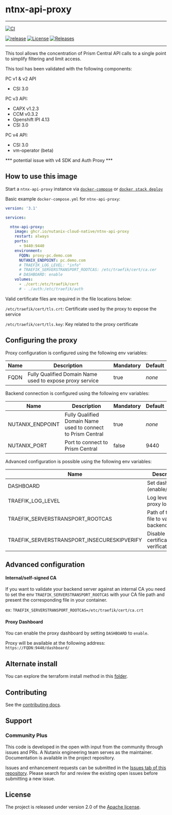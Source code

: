 # ntnx-api-proxy

---

[![CI](https://github.com/nutanix-cloud-native/ntnx-api-proxy/actions/workflows/ci.yaml/badge.svg)](https://github.com/nutanix-cloud-native/ntnx-api-proxy/actions/workflows/ci.yaml)

[![release](https://img.shields.io/github/release-pre/nutanix-cloud-native/ntnx-api-proxy.svg)](https://github.com/nutanix-cloud-native/ntnx-api-proxy/releases)
[![License](https://img.shields.io/badge/License-Apache%202.0-blue.svg)](https://github.com/nutanix-cloud-native/ntnx-api-proxy/blob/master/LICENSE)
[![Releases](https://img.shields.io/github/downloads/nutanix-cloud-native/ntnx-api-proxy/total.svg)](https://github.com/nutanix-cloud-native/ntnx-api-proxy/releases)

---

This tool allows the concentration of Prism Central API calls to a single point to simplify filtering and limit access.

This tool has been validated with the following components:

PC v1 & v2 API
- CSI 3.0

PC v3 API:
- CAPX v1.2.3
- CCM v0.3.2
- Openshift IPI 4.13
- CSI 3.0

PC v4 API:
- CSI 3.0
- vm-operator (beta)

*** potential issue with v4 SDK and Auth Proxy ***

## How to use this image

Start a `ntnx-api-proxy` instance via [`docker-compose`](https://github.com/docker/compose) or [`docker stack deploy`](https://docs.docker.com/engine/reference/commandline/stack_deploy/)

Basic example `docker-compose.yml` for `ntnx-api-proxy`:

```yaml
version: '3.1'

services:

  ntnx-api-proxy:
    image: ghcr.io/nutanix-cloud-native/ntnx-api-proxy
    restart: always
    ports:
      - 9440:9440
    environment:
      FQDN: proxy-pc.demo.com
      NUTANIX_ENDPOINT: pc.demo.com
      # TRAEFIK_LOG_LEVEL: "info"
      # TRAEFIK_SERVERSTRANSPORT_ROOTCAS: /etc/traefik/cert/ca.cer
      # DASHBOARD: enable
    volumes:
      - ./cert:/etc/traefik/cert
      # - ./auth:/etc/traefik/auth
```

Valid certificate files are required in the file locations below:

`/etc/traefik/cert/tls.crt`: Certificate used by the proxy to expose the service

`/etc/traefik/cert/tls.key`:  Key related to the proxy certificate



## Configuring the proxy

Proxy configuration is configured using the following env variables:

| Name | Description                                              | Mandatory | Default |
|------|----------------------------------------------------------|-----------|---------|
| FQDN | Fully Qualified Domain Name used to expose proxy service | true      | *none*  |




Backend connection is configured using the following env variables:

| Name             | Description                                                  | Mandatory | Default |
|------------------|--------------------------------------------------------------|-----------|---------|
| NUTANIX_ENDPOINT | Fully Qualified Domain Name used to connect to Prism Central | true      | *none*  |
| NUTANIX_PORT     | Port to connect to Prism Central                             | false     | 9440    |



Advanced configuration is possible using the following env variables:

| Name                                        | Description                             | Mandatory | Default |
|---------------------------------------------|-----------------------------------------|-----------|---------|
| DASHBOARD                                   | Set dashboard (enable/disable)          | false     | disable |
| TRAEFIK_LOG_LEVEL                           | Log level of proxy logs                 | false     | error   |
| TRAEFIK_SERVERSTRANSPORT_ROOTCAS            | Path of the CA file to validate backend | false     | *none*  |
| TRAEFIK_SERVERSTRANSPORT_INSECURESKIPVERIFY | Disable SSL certificate verification    | false     | false   |



## Advanced configuration



#### Internal/self-signed CA

If you want to validate your backend server against an internal CA you need to set the env `TRAEFIK_SERVERSTRANSPORT_ROOTCAS` with your CA file path and present the corresponding file in your container.

ex: `TRAEFIK_SERVERSTRANSPORT_ROOTCAS=/etc/traefik/cert/ca.crt`



#### Proxy Dashboard

You can enable the proxy dashboard by setting `DASHBOARD` to `enable`.

Proxy will be available at the following address: `https://FQDN:9440/dashboard/`



## Alternate install

You can explore the terraform install method in this [folder](terraform).

## Contributing

See the [contributing docs](CONTRIBUTING.md).



## Support

### Community Plus

This code is developed in the open with input from the community through issues and PRs. A Nutanix engineering team serves as the maintainer. Documentation is available in the project repository.

Issues and enhancement requests can be submitted in the [Issues tab of this repository](../../issues). Please search for and review the existing open issues before submitting a new issue.



## License

The project is released under version 2.0 of the [Apache license](http://www.apache.org/licenses/LICENSE-2.0).
